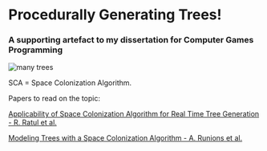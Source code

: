 # Procedurally Generating Trees!
### A supporting artefact to my dissertation for Computer Games Programming

![many trees](https://github.com/BonitaWoralert/unity-procedural-trees/assets/67742281/c41d36f7-1e52-4bb5-9e8c-d6cbfc0159b5)

SCA = Space Colonization Algorithm. 

Papers to read on the topic:

[Applicability of Space Colonization Algorithm for Real Time Tree Generation - R. Ratul et al.](https://ieeexplore.ieee.org/document/9038596)

[Modeling Trees with a Space Colonization Algorithm - A. Runions et al.](http://algorithmicbotany.org/papers/colonization.egwnp2007.pdf)
